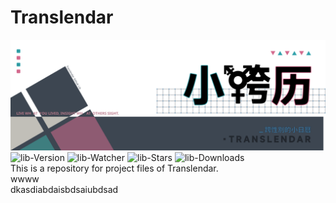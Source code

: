 # Translendar 
![lib-Header](/data/images/header.svg)  
![lib-Version][link-Version] ![lib-Watcher][link-Watcher] ![lib-Stars][link-Stars] ![lib-Downloads][link-Downloads]  
This is a repository for project files of Translendar.  
wwww  
dkasdiabdaisbdsaiubdsad

<!--以下是链接转储部分-->
[link-Version]: https://img.shields.io/github/v/release/MikiLin-wiviw/Translendar?color=3EA5F9&label=versions&logo=CLion&logoColor=3476E0&labelColor=abcdef
[link-Watcher]: https://img.shields.io/github/watchers/MikiLin-wiviw/Translendar?color=6EF9DF&logo=Aseprite&logoColor=1C4F45&labelColor=B6DDD5
[link-Stars]: https://img.shields.io/github/stars/MikiLin-wiviw/Translendar?color=FFA4C9&logo=Google%20Fit&logoColor=AF3869&labelColor=FCD4E4
[link-Downloads]: https://img.shields.io/github/downloads/MikiLin-wiviw/Translendar/total?color=E2D281&logo=Markdown&logoColor=665E36&labelColor=F2EBCC
